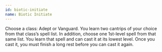 ```yaml
---
id: biotic-initiate
name: Biotic Initiate
---
```

Choose a class: Adept or Vanguard. You learn two cantrips of your choice from that class’s spell list. In addition, choose one 1st-level spell from that same list. You learn that spell and can cast it at its lowest level. Once you cast it, you must finish a long rest before you can cast it again.